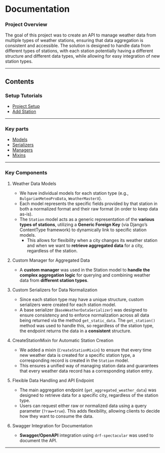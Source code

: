 # Documentation

### Project Overview

The goal of this project was to create an API to manage weather data from multiple types of weather stations, ensuring that data aggregation is consistent and accessible. 
The solution is designed to handle data from different types of stations, with each station potentially having a different structure and different data types, while allowing for easy integration of new station types.

---

## Contents

### Setup Tutorials

- [Project Setup](docs/project_setup.md)
- [Add Station](docs/add_station_tutorial.md)

---

### Key parts
- [Models](docs/models.md)
- [Serializers](docs/serializers.md)
- [Managers](docs/managers.md)
- [Mixins](docs/mixins.md)

---

### Key Components

1. Weather Data Models
   - We have individual models for each station type (e.g., `BulgarianMeteoProData`, `WeatherMasterX`).
   - Each model represents the specific fields provided by that station in both a normalized format and their raw format (in order to keep data as-is).
   - The `Station` model acts as a generic representation of the **various types of stations**, utilizing a **Generic Foreign Key** (via Django’s ContentType framework) to dynamically link to specific station models.
     - This allows for flexibility when a city changes its weather station and when we want to **retrieve aggregated data** for a city, regardless of the station.
    
2. Custom Manager for Aggregated Data
   - A **custom manager** was used in the Station model to **handle the complex aggregation logic** for querying and combining weather data from **different station types**.
  
3. Custom Serializers for Data Normalization
   - Since each station type may have a unique structure, custom serializers were created for each station model.
   - A base serializer (`BaseWeatherDataSerializer`) was designed to ensure consistency and to enforce normalization across all data being returned via the method `get_static_data`.
     The `get_station()` method was used to handle this, so regardless of the station type, the endpoint returns the data in a **consistent** structure.

4. CreateStationMixin for Automatic Station Creation
   - We added a mixin (`CreateStationMixin`) to ensure that every time new weather data is created for a specific station type, a corresponding record is created in the `Station` model.
   - This ensures a unified way of managing station data and guarantees that every weather data record has a corresponding station entry.

5. Flexible Data Handling and API Endpoint
   - The main aggregation endpoint (`get_aggregated_weather_data`) was designed to retrieve data for a specific city, regardless of the station type.
   - Users can request either raw or normalized data using a query parameter (`?raw=true`). This adds flexibility, allowing clients to decide how they want to consume the data.
  
6. Swagger Integration for Documentation
   - **Swagger/OpenAPI** integration using `drf-spectacular` was used to document the API.

---

